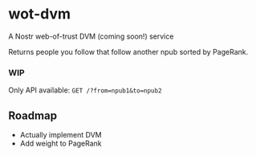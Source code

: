 # wot-dvm

A Nostr web-of-trust DVM (coming soon!) service

Returns people you follow that follow another npub sorted by PageRank.

### WIP

Only API available: `GET /?from=npub1&to=npub2`

## Roadmap

 - Actually implement DVM
 - Add weight to PageRank